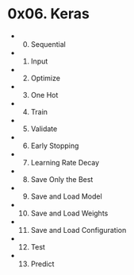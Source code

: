 # 0x06. Keras

* 0. Sequential

* 1. Input

* 2. Optimize

* 3. One Hot

* 4. Train

* 5. Validate

* 6. Early Stopping

* 7. Learning Rate Decay

* 8. Save Only the Best

* 9. Save and Load Model

* 10. Save and Load Weights

* 11. Save and Load Configuration

* 12. Test

* 13. Predict 
